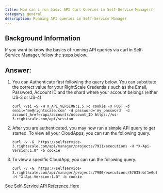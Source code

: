 ```yaml
---
title: How can i run basic API Curl Queries in Self-Service Manager?
category: general
description: Running API queries in Self-Service Manager
---
```


## Background Information

If you want to know the basics of running API queries via curl in Self-Service Manager, follow the steps below.

## Answer:

1. You can Authenticate first following the query below. You can substitute the correct value for your RightScale Credentials such as the Email, Password, Account ID and the shard where your account belongs (either US-3 or US-4)

	~~~
	curl -vsi –S -H X_API_VERSION:1.5 -c cookie -X POST -d email='me@rightscale.com' -d password='my_password' -d account_href=/api/accounts/Account_ID https://us-3.rightscale.com/api/session
	~~~

2. After you are authenticated, you may now run a simple API query to get started. To view all your CloudApps, you can run the following query.

	~~~
	curl -v -G  https://selfservice-3.rightscale.com/api/manager/projects/7911/executions -H "X-Api-Version:1.0" -b cookie
	~~~

3. To view a specific CloudApp, you can run the following query.

	~~~
	curl -v -G  https://selfservice-3.rightscale.com/api/manager/projects/7900/executions/57035ebf1e0dfb00670b1111 -H "X-Api-Version:1.0" -b cookie
	~~~

See [Self-Service API Reference Here](http://reference.rightscale.com/selfservice/manager/index.html#/1.0/controller/V1::Controller::Execution)
